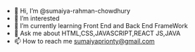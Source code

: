 - 👋 Hi, I’m @sumaiya-rahman-chowdhury
- 👀 I’m interested 
- 🌱 I’m currently learning Front End and Back End FrameWork
- 💞️ Ask me about HTML,CSS,JAVASCRIPT,REACT JS,JAVA
- 📫 How to reach me sumaiyaprionty@gmail.com

<!---
sumaiya-rahman-chowdhury/sumaiya-rahman-chowdhury is a ✨ special ✨ repository because its `README.md` (this file) appears on your GitHub profile.
You can click the Preview link to take a look at your changes.
--->

